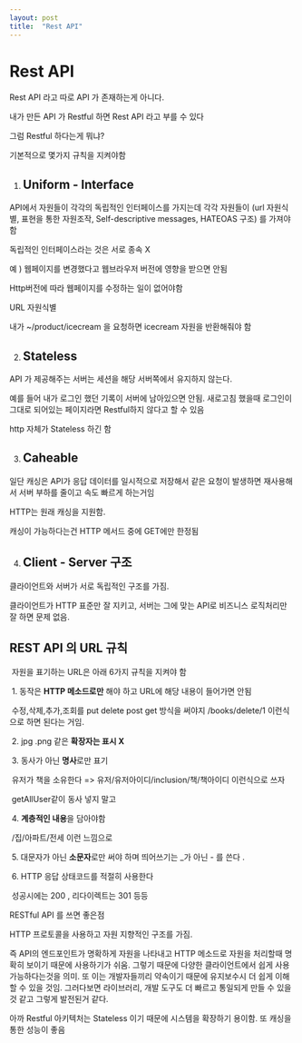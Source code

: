 ```yaml
---
layout: post
title:  "Rest API"
---
```



# Rest API

Rest API 라고 따로 API 가 존재하는게 아니다.

내가 만든 API 가 Restful 하면 Rest API 라고 부를 수 있다

그럼 Restful 하다는게 뭐냐? 

기본적으로 몇가지 규칙을 지켜야함

1. ## Uniform - Interface 

API에서 자원들이 각각의 독립적인 인터페이스를 가지는데 각각 자원들이 (url 자원식별, 표현을 통한 자원조작, Self-descriptive messages, HATEOAS 구조) 를 가져야함

독립적인 인터페이스라는 것은 서로 종속 X

예 ) 웹페이지를 변경했다고 웹브라우저 버전에 영향을 받으면 안됨

Http버전에 따라 웹페이지를 수정하는 일이 없어야함

URL 자원식별

내가 ~/product/icecream 을 요청하면 icecream 자원을 반환해줘야 함

2. ## Stateless

API 가 제공해주는 서버는 세션을 해당 서버쪽에서 유지하지 않는다. 

예를 들어 내가 로그인 했던 기록이 서버에 남아있으면 안됨. 새로고침 했을때 로그인이 그대로 되어있는 페이지라면 Restful하지 않다고 할 수 있음

http 자체가 Stateless 하긴 함

3. ## Caheable

일단 캐싱은 API가 응답 데이터를 일시적으로 저장해서 같은 요청이 발생하면 재사용해서 서버 부하를 줄이고 속도 빠르게 하는거임

HTTP는 원래 캐싱을 지원함.

캐싱이 가능하다는건 HTTP 메서드 중에 GET에만 한정됨

4. ## Client - Server 구조

클라이언트와 서버가 서로 독립적인 구조를 가짐.

클라이언트가 HTTP 표준만 잘 지키고, 서버는 그에 맞는 API로 비즈니스 로직처리만 잘 하면 문제 없음.



## REST API 의 URL 규칙

​	자원을 표기하는 URL은 아래 6가지 규칙을 지켜야 함

​	1. 동작은 **HTTP 메소드로만** 해야 하고 URL에 해당 내용이 들어가면 안됨

​	수정,삭제,추가,조회를 put delete post get 방식을 써야지 /books/delete/1 이런식으로 하면 된다는 거임.

​	2. jpg .png 같은 **확장자는 표시 X**

​	3. 동사가 아닌 **명사**로만 표기

​	유저가 책을 소유한다 => 유저/유저아이디/inclusion/책/책아이디 이런식으로 쓰자 

​	getAllUser같이 동사 넣지 말고

​	4. **계층적인 내용**을 담아야함

​	/집/아파트/전세 이런 느낌으로

​	5. 대문자가 아닌 **소문자**로만 써야 하며 띄어쓰기는 _가 아닌 - 를 쓴다 .

​	6. HTTP 응답 상태코드를 적절히 사용한다 

​	성공시에는 200 , 리다이렉트는 301 등등 



RESTful API 를 쓰면 좋은점

HTTP 프로토콜을 사용하고 자원 지향적인 구조를 가짐.

즉 API의 엔드포인트가 명확하게 자원을 나타내고 HTTP 메소드로 자원을 처리할때 명확히 보이기 때문에 사용하기가 쉬움. 그렇기 때문에 다양한 클라이언트에서 쉽게 사용가능하다는것을 의미. 또 이는 개발자들끼리 약속이기 때문에 유지보수시 더 쉽게 이해할 수 있을 것임. 그러다보면 라이브러리, 개발 도구도 더 빠르고 통일되게 만들 수 있을 것 같고 그렇게 발전된거 같다. 

아까 Restful 아키텍처는 Stateless 이기 때문에 시스템을 확장하기 용이함. 또 캐싱을 통한 성능이 좋음

